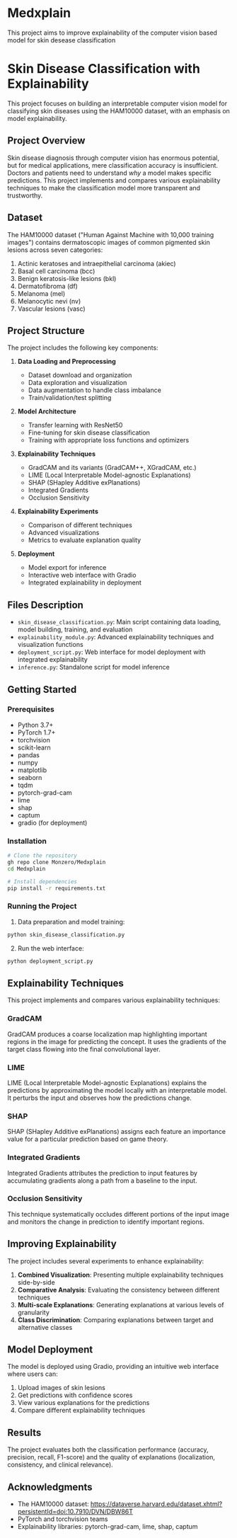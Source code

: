 # Medxplain
This project aims to improve explainability of the computer vision based model for skin desease classification

# Skin Disease Classification with Explainability

This project focuses on building an interpretable computer vision model for classifying skin diseases using the HAM10000 dataset, with an emphasis on model explainability.

## Project Overview

Skin disease diagnosis through computer vision has enormous potential, but for medical applications, mere classification accuracy is insufficient. Doctors and patients need to understand *why* a model makes specific predictions. This project implements and compares various explainability techniques to make the classification model more transparent and trustworthy.

## Dataset

The HAM10000 dataset ("Human Against Machine with 10,000 training images") contains dermatoscopic images of common pigmented skin lesions across seven categories:

1. Actinic keratoses and intraepithelial carcinoma (akiec)
2. Basal cell carcinoma (bcc)
3. Benign keratosis-like lesions (bkl)
4. Dermatofibroma (df)
5. Melanoma (mel)
6. Melanocytic nevi (nv)
7. Vascular lesions (vasc)

## Project Structure

The project includes the following key components:

1. **Data Loading and Preprocessing**
   - Dataset download and organization
   - Data exploration and visualization
   - Data augmentation to handle class imbalance
   - Train/validation/test splitting

2. **Model Architecture**
   - Transfer learning with ResNet50
   - Fine-tuning for skin disease classification
   - Training with appropriate loss functions and optimizers

3. **Explainability Techniques**
   - GradCAM and its variants (GradCAM++, XGradCAM, etc.)
   - LIME (Local Interpretable Model-agnostic Explanations)
   - SHAP (SHapley Additive exPlanations)
   - Integrated Gradients
   - Occlusion Sensitivity

4. **Explainability Experiments**
   - Comparison of different techniques
   - Advanced visualizations
   - Metrics to evaluate explanation quality

5. **Deployment**
   - Model export for inference
   - Interactive web interface with Gradio
   - Integrated explainability in deployment

## Files Description

- `skin_disease_classification.py`: Main script containing data loading, model building, training, and evaluation
- `explainability_module.py`: Advanced explainability techniques and visualization functions
- `deployment_script.py`: Web interface for model deployment with integrated explainability
- `inference.py`: Standalone script for model inference

## Getting Started

### Prerequisites

- Python 3.7+
- PyTorch 1.7+
- torchvision
- scikit-learn
- pandas
- numpy
- matplotlib
- seaborn
- tqdm
- pytorch-grad-cam
- lime
- shap
- captum
- gradio (for deployment)

### Installation

```bash
# Clone the repository
gh repo clone Monzero/Medxplain
cd Medxplain

# Install dependencies
pip install -r requirements.txt
```

### Running the Project

1. Data preparation and model training:
```bash
python skin_disease_classification.py
```

2. Run the web interface:
```bash
python deployment_script.py
```

## Explainability Techniques

This project implements and compares various explainability techniques:

### GradCAM
GradCAM produces a coarse localization map highlighting important regions in the image for predicting the concept. It uses the gradients of the target class flowing into the final convolutional layer.

### LIME
LIME (Local Interpretable Model-agnostic Explanations) explains the predictions by approximating the model locally with an interpretable model. It perturbs the input and observes how the predictions change.

### SHAP
SHAP (SHapley Additive exPlanations) assigns each feature an importance value for a particular prediction based on game theory.

### Integrated Gradients
Integrated Gradients attributes the prediction to input features by accumulating gradients along a path from a baseline to the input.

### Occlusion Sensitivity
This technique systematically occludes different portions of the input image and monitors the change in prediction to identify important regions.

## Improving Explainability

The project includes several experiments to enhance explainability:

1. **Combined Visualization**: Presenting multiple explainability techniques side-by-side
2. **Comparative Analysis**: Evaluating the consistency between different techniques
3. **Multi-scale Explanations**: Generating explanations at various levels of granularity
4. **Class Discrimination**: Comparing explanations between target and alternative classes

## Model Deployment

The model is deployed using Gradio, providing an intuitive web interface where users can:

1. Upload images of skin lesions
2. Get predictions with confidence scores
3. View various explanations for the predictions
4. Compare different explainability techniques

## Results

The project evaluates both the classification performance (accuracy, precision, recall, F1-score) and the quality of explanations (localization, consistency, and clinical relevance).

## Acknowledgments

- The HAM10000 dataset: https://dataverse.harvard.edu/dataset.xhtml?persistentId=doi:10.7910/DVN/DBW86T
- PyTorch and torchvision teams
- Explainability libraries: pytorch-grad-cam, lime, shap, captum
